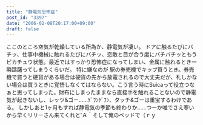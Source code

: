 ```yaml
---
title: "静電気恐怖症"
post_id: "3397"
date: "2006-02-08T20:17:00+09:00"
draft: false
---
```



ここのところ空気が乾燥している所為か、静電気が凄い。 ドアに触るたびにバチッ、仕事中機械に触れるたびにバチッ、恋敵と目が合う度にバチバチッともうピカチュウ状態。最近ではすっかり恐怖症になってしまい、金属に触れるとき一瞬躊躇ってしまうくらいだ。 特に嫌なのが 駅の券売機でキップ買うとき。券売機で買うと硬貨がある場合は硬貨の先から放電されるので大丈夫だが、札しかない場合は買うときに覚悟しなくてはならない。こう言う時にSuicaって役立つなぁと思ってしまった。財布にしまったままなら直接手を触れることないので静電気が起きないし、レッツ&ゴー……ｹﾞﾌﾝｹﾞﾌﾝ、タッチ&ゴーは重宝するわけである。 しかしあと1ヶ月もすれば静電気の季節も終わりか……つーか唯でさえ寒いから早くリリーさん来てくれと'Ａ｀そして俺のベッドで（ｒｙ
